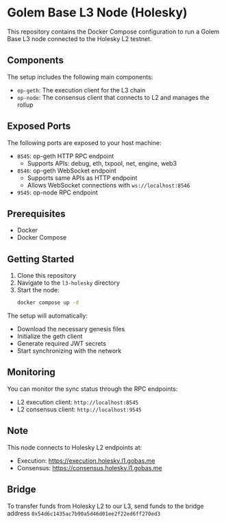 # Golem Base L3 Node (Holesky)

This repository contains the Docker Compose configuration to run a Golem Base L3 node connected to the Holesky L2 testnet.

## Components

The setup includes the following main components:
- `op-geth`: The execution client for the L3 chain
- `op-node`: The consensus client that connects to L2 and manages the rollup

## Exposed Ports

The following ports are exposed to your host machine:

- `8545`: op-geth HTTP RPC endpoint
  - Supports APIs: debug, eth, txpool, net, engine, web3
- `8546`: op-geth WebSocket endpoint
  - Supports same APIs as HTTP endpoint
  - Allows WebSocket connections with `ws://localhost:8546`
- `9545`: op-node RPC endpoint

## Prerequisites

- Docker
- Docker Compose

## Getting Started

1. Clone this repository
2. Navigate to the `l3-holesky` directory
3. Start the node:
   ```bash
   docker compose up -d
   ```

The setup will automatically:
- Download the necessary genesis files
- Initialize the geth client
- Generate required JWT secrets
- Start synchronizing with the network

## Monitoring

You can monitor the sync status through the RPC endpoints:
- L2 execution client: `http://localhost:8545`
- L2 consensus client: `http://localhost:9545`

## Note

This node connects to Holesky L2 endpoints at:

- Execution: https://execution.holesky.l1.gobas.me
- Consensus: https://consensus.holesky.l1.gobas.me

## Bridge

To transfer funds from Holesky L2 to our L3, send funds to the bridge address `0x54d6c1435ac7b90a5d46d01ee2f22ed6ff270ed3`
